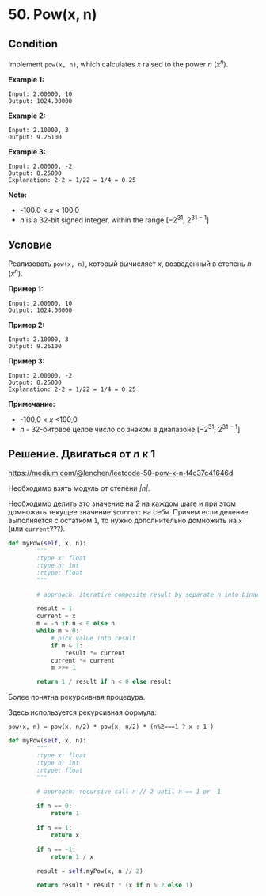 # 50. Pow(x, n)

## Condition

Implement `pow(x, n)`, which calculates *x* raised to the power *n* (*x<sup>n</sup>*).

**Example 1:**

```
Input: 2.00000, 10
Output: 1024.00000
```

**Example 2:**

```
Input: 2.10000, 3
Output: 9.26100
```

**Example 3:**

```
Input: 2.00000, -2
Output: 0.25000
Explanation: 2-2 = 1/22 = 1/4 = 0.25
```

**Note:**

- -100.0 < *x* < 100.0
- *n* is a 32-bit signed integer, within the range [−2<sup>31</sup>, 2<sup>31 − 1</sup>]

## Условие

Реализовать `pow(x, n)`, который вычисляет *x*, возведенный в степень *n* (*x<sup>n</sup>*).

**Пример 1:**

```
Input: 2.00000, 10
Output: 1024.00000
```

**Пример 2:**

```
Input: 2.10000, 3
Output: 9.26100
```

**Пример 3:**

```
Input: 2.00000, -2
Output: 0.25000
Explanation: 2-2 = 1/22 = 1/4 = 0.25
```

**Примечание:**

- -100,0 < *х* <100,0
- *n* - 32-битовое целое число со знаком в диапазоне [−2<sup>31</sup>, 2<sup>31 − 1</sup>]

## Решение. Двигаться от *n* к 1

https://medium.com/@lenchen/leetcode-50-pow-x-n-f4c37c41646d

Необходимо взять модуль от степени *|n|*.

Необходимо делить это значение на 2 на каждом шаге и при этом домножать текущее значение `$current` на себя. Причем если деление выполняется с остатком `1`,  то нужно дополнительно домножить на `x` (или `current`???).

```python
def myPow(self, x, n):
        """
        :type x: float
        :type n: int
        :rtype: float
        """

        # approach: iterative composite result by separate n into binary

        result = 1
        current = x
        m = -n if n < 0 else n
        while m > 0:
            # pick value into result
            if m & 1:
                result *= current
            current *= current
            m >>= 1

        return 1 / result if n < 0 else result
```

Более понятна рекурсивная процедура. 

Здесь используется рекурсивная формула:

```
pow(x, n) = pow(x, n/2) * pow(x, n/2) * (n%2===1 ? x : 1 )
```

```python
def myPow(self, x, n):
        """
        :type x: float
        :type n: int
        :rtype: float
        """

        # approach: recursive call n // 2 until n == 1 or -1

        if n == 0:
            return 1

        if n == 1:
            return x

        if n == -1:
            return 1 / x

        result = self.myPow(x, n // 2)

        return result * result * (x if n % 2 else 1)
```


